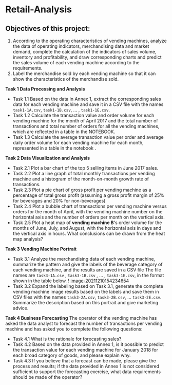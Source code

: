 # Retail-Analysis

## Objectives of this project: 
1. According to the operating characteristics of vending machines, analyze the data of operating indicators, merchandising data and market demand, complete the calculation of the indicators of sales volume, inventory and profitability, and draw corresponding charts and predict the sales volume of each vending machine according to the requirements.
2. Label the merchandise sold by each vending machine so that it can show the characteristics of the merchandise sold.

**Task 1 Data Processing and Analysis** 
- Task 1.1 Based on the data in Annex 1, extract the corresponding sales data for each vending machine and save it in a CSV file with the names `task1-1A.csv`, `task1-1B.csv`, ... , `task1-1E.csv`. 
- Task 1.2 Calculate the transaction value and order volume for each vending machine for the month of April 2017 and the total number of transactions and total number of orders for all the vending machines, which are reflected in a table in the NOTEBOOK.
- Task 1.3 Calculate the average transaction value per order and average daily order volume for each vending machine for each month, represented in a table in the notebook .

**Task 2 Data Visualization and Analysis**
- Task 2.1 Plot a bar chart of the top 5 selling items in June 2017 sales.
- Task 2.2 Plot a line graph of total monthly transactions per vending machine and a histogram of the month-on-month growth rate of transactions.
- Task 2.3 Plot a pie chart of gross profit per vending machine as a percentage of total gross profit (assuming a gross profit margin of 25% for beverages and 20% for non-beverages)
- Task 2.4 Plot a bubble chart of transactions per vending machine versus orders for the month of April, with the vending machine number on the horizontal axis and the number of orders per month on the vertical axis.
- Task 2.5 Plot a heat map of **vending machine B**'s order volume for the months of June, July, and August, with the horizontal axis in days and the vertical axis in hours. What conclusions can be drawn from the heat map analysis?

**Task 3 Vending Machine Portrait**
- Task 3.1 Analyze the merchandising data of each vending machine, summarize the pattern and give the labels of the beverage category of each vending machine, and the results are saved in a CSV file The file names are `task3-1A.csv` , `task3-1B.csv` , ... , `task3-1E.csv`, in the format shown in the table below.  ! [image-20211210154234654](https://geelao-oss.oss-cn-hangzhou.aliyuncs.com/db/image-20211210154234654.png?x-oss-process=style/jpeg)
- Task 3.2 Expand the labeling based on Task 3.1, generate the complete vending machine image results based on the labels and save them in CSV files with the names `task3-2A.csv`, `task3-2B.csv`, ... `task3-2E.csv`. Summarize the description based on this portrait and give marketing advice.

**Task 4 Business Forecasting** The operator of the vending machine has asked the data analyst to forecast the number of transactions per vending machine and has asked you to complete the following questions:
- Task 4.1 What is the rationale for forecasting sales?
- Task 4.2 Based on the data provided in Annex 1, is it possible to predict the transaction value for each vending machine for January 2018 for each broad category of goods, and please explain why.
- Task 4.3 If you believe that a forecast can be made, please give the process and results; if the data provided in Annex 1 is not considered sufficient to support the forecasting exercise, what data requirements should be made of the operator?
